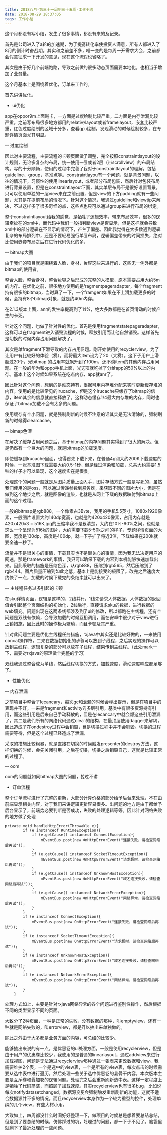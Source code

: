 ```yaml
---
title: 2018八月-第三十一周到三十五周-工作小结
date: 2018-08-29 18:37:05
tags: 工作小结
---
```


这个月都没有写小结，发生了很多事情，都没有来的及记录。

首先是公司进入了a轮的加速期，为了提高转化率使投资人满意，所有人都进入了8月的倒计时奋战期。其实和之前差不多，唯一变的是每周一开需求大会，之前都会假意征求一下开发的意见，现在这个流程也省略了。

其次是由于好几个前端跑路，导致之前做的很多动态页面需要本地化，也相当于增加了业务量。

这个月基本上是围绕着优化，订单来工作的。

首先讲讲优化。

- ui优化

app在oppor9m上面贼卡，一方面是过度绘制比较严重，二方面是内存泄漏比较严重。之前写布局很多地方都用的relativylayout或者framelayout，嵌套比较严重，红色过度绘制的区域十分多，查看gpu绘制，发现滑动的时候绘制较多，在专题详情页面尤其明显。

-- 过度绘制

因此对主要流程，主要流程的卡顿页面做了调整，完全按照constraintlayout的设计规则，无论多复杂的布局，统一使用一层或者2层（带scrollview）的布局结构。写的十分顺畅，使用的过程中完善了我对于constraintlayout的理解，包括guideline，group，基准点等。constraintlayou有一个问题，就是背景问题，以往的情况下，习惯性的使用linearlayout，或者部分布局包装，然后针对包装布局进行背景设置，但是在constraintlayout下面，其实单层布局不是很好设置背景，只可以使用单独的一层view来在之前设置，但是view的下方padding就有一些问题，尤其是在提前布局的情况下。针对这个情况，我通过guideline和viewtip来解决，不过这样多了很多奇怪的点，这些点也只可以通过group来进行布局的绑定。

整个constraintlayout给我的感觉，是牺牲了逻辑效率，带来布局效率，很多的逻辑牵扯在的xml中，而代码中我们一般指判断view是否显示，但是这样就会导致xml中的部分逻辑在不显示的情况下，产生了偏差。因此我觉得在大多数遇到逻辑复杂的布局排列中，还是不要轻易强行单层布局，逻辑偏差带来的时间损失，绝对比使用嵌套布局之后在进行代码优化的多。

-- bitmap大图

由于我们的项目就是围绕着人脸，身材，妆容这些来进行的，这些无一例外都是bitmap的使用者。

整合人脸，整合身材，整合妆容之后形成的完整的人模型，原本需要占用大约5m的内存。在优化之前，很多地方使用的是fragmentpageradapter，每个fragment持有很多的bitmap，当时算了一下，一个framgent如果在不上滑加载更多的时候，会持有8个bitmap对象，就是约40m内存。

在2.1.3版本上面，anr的发生率提高到了14%，绝大多数都是在首页滑动的时候产生的卡死。

针对这个问题，也做了针对性的优化。首先是使用fragmentstatepageradapter，这样可以在fragment进入销毁流程的时候，释放引用而让他自然销毁。这样首先是切换的时候内存占用问题解决了。

其次是单fragment下滑导致的内存占用问题。刚开始使用的recyclerview，为了让用户有比较好的体验（雾），而将最大item设为了20（大雾）。这下子用户上滑超过20个，光bitmap 的占用率就飙升到了100m，还不谈item的其他内存占用问题。在一般的华为和oppo手机上面，光这项就吃掉了分给app的50%以上的内存。基本上这个时候如果系统在吃点内存，app就anr了。

因此针对这个问题，想到的是动态持有，根据可用内存堆分配来实时更新缓存堆的内容。使用的是比较常见的lrucache，但是这个lrucache只缓存了bitmap的信息，item其余的信息就直接释放了，这样动态缓存1/4最大内存堆的内存，同时也保证了bitmap加载不会有太多的问题。

使用缓存有个小问题，就是强制刷新的时候不注意的话其实是无法清除的，强制刷新的时候得clearcache。

-- bimap色深

在解决了缓存占用问题之后，基于bitmap的内存问题其实得到了很大的解决。但是仍然有一个巨大的问题，就是bitmap的加载速度。

即使缓存到lrucache里面，也得首先下载下来，在普通4g网大约200K下载速度的时候，一张基准图下载需要大约0.5-1秒，但是经过渲染和加载，总共大约需要1.5秒的样子才可以呈现，这个速度实在是很慢。

处理这个的问题一般就是从图片质量上面入手，图片存储方式一般是写死的，虽然我们使用的是oss，可以通过传递参数到服务器，来获取不同的图片大小，但是在做到这个地步之后，就是图像的渲染，也就是从网上下载的数据映射到bitmap上面的这个过程。

一般的bitmap是rgb888，一个像素占3Byte，我用的手机5.5英寸，1080x1920像素，一般图片设置大约140dp宽高，也就是约420x420像素，占用内存就是420x420x3 = 516K,jpg的压缩率我不是很清楚，大约在10%-90%之间，也就是这么一个呈现为516k的图片，大约需要下载5-50k之间的样子，专题详情页面的大图，宽度是130dp，高度是400dp，就一下子扩了将近3倍，下载如果在200k就要全速一秒了。

流量并不是很关心的事情，下载其实也不是很关心的事情，因为我无法决定用户的网速，那是framework的事情，我只可以确保下载的内容到本机能够快速加载出来。因此采取的措施是压缩色深，从rgb888，压缩到rgb565，然后压缩到了rgb444。图片质量压缩到如此之低，基本上是能接受的极限了。改完之后速度大约快了一点，加载的时候下载完的条结束就可以出来了。

-- 主线程任务过多引起的卡顿

在sku详情页面，逻辑是这样的，2线并行，1线先请求人体数据，人体数据的返回值会引起整个页面结构的初始化，2线后行，直接请求sku的数据，进行数据的web填充。问题出现在这两条线都涉及到了ui的修改，所以都跑在主线程，还有个问题是双线有依赖，会导致加载的时候互相调用，而在安卓中很少对于view进行上锁措施，因此此时的操作极为繁琐，而且卡顿及其严重。

针对此问题主要是优化主线程任务措施，rxjava中其实还是比较好做的，一来使用concat操作符，二来在数据初始化的步骤可以放到子线程，之后实现的操作可以放到主线程，逻辑复杂的部分可以放在子线程，结果传到主线程。（此处mark一下，需要对rxjava的原理做个完整的学习）

双线我通过整合成为单线，然后线程切换的方式，加载速度，滑动速度响应都足够了。

- 性能优化

-- 内存泄漏

之前项目中整合了lecancary，每次gc和泄漏的时候会弹出提示，但是在项目中的表现并不好，一来是fragment和activity的多层引用，基类中有很多资源持有引用，而这些引用是后来自己手动释放的，但是在lecancary中就会爆这些引用泄漏了，其二是我们所有的网络代码通过clean的结构，在最顶层使用dagger来解耦，因此造成了在ondestroy过程中会销毁，但是切换过程中并不会销毁。切换的过程需要等待，但是这个过程已经造成了泄漏。

采取的措施比较粗暴，就是直接在切换的时候触发presenter的destroy方法，这样切换的时候，会先关闭引用，之后在切换，切换之后销毁自己，这就是比较正常的过程了。

-- oom

oom的问题就如同bitmap大图的问题，掠过不讲


- 订单流程

整个订单流程进行了完整的更新，大部分计算价格的部分给予后台来处理，不在由前端显示相关内容，对于我们来讲逻辑更新容易很多。出问题的地方是由于都给予后台显示了，前端势必要判断是否成功，失败的处理逻辑等等。因此针对网络失败的地方做了处理

```
private void handleHttpError(Throwable e){
        if (e instanceof RuntimeException){
            if (e.getCause() instanceof ConnectException){
                mEventBus.post(new OnHttpErrorEvent("连接失败，请检查网络后再试"));
            }
            if (e.getCause() instanceof SocketTimeoutException){
                mEventBus.post(new OnHttpErrorEvent("请求超时，请检查网络后再试"));
            }
            if (e.getCause() instanceof UnknownHostException){
                mEventBus.post(new OnHttpErrorEvent("域名连接失败，请检查网络后再试"));
            }
            if (e.getCause() instanceof NetworkErrorException){
                mEventBus.post(new OnHttpErrorEvent("网络异常，请检查网络后再试"));
            }
        }
        if (e instanceof ConnectException){
            mEventBus.post(new OnHttpErrorEvent("连接失败，请检查网络后再试"));
        }
        if (e instanceof SocketTimeoutException){
            mEventBus.post(new OnHttpErrorEvent("请求超时，请检查网络后再试"));
        }
        if (e instanceof UnknownHostException){
            mEventBus.post(new OnHttpErrorEvent("域名连接失败，请检查网络后再试"));
        }
        if (e instanceof NetworkErrorException){
            mEventBus.post(new OnHttpErrorEvent("网络异常，请检查网络后再试"));
        }
    }
```
处理方式如上，主要是针对rxjava网络异常的各个问题进行鉴别性操作，然后根据不同的类型显示不同的页面。

大致分了2种页面，一种是正常的失败，没有数据的那种，叫emptyview，还有一种就是网络失败的，叫errorview，都是可以抽出来单独做的。

除此之外由于大多都是业务方面的内容，可总结的比较少。

能够抽出来说的有一点，是优惠卷的ui处理方面，一般是使用recyclerview，但是由于用户的优惠卷比较少，我使用的是普通的linearlayout，通过addview来进行加载视图，问题是无法通过recyclerview那种通过一张表来更改数据和view。我需要维护2个表，一个是选中的view表，一个是所有的view表，每次点击的时候需要从选中表中进行遍历，然后处理一些关于选中优惠卷的县骨干内容，本次版本主要是互斥卷和叠加卷的逻辑问题。处理完之后会重新刷新选中表。这样一定程度上是牺牲了代码简洁，而照顾了加载速度。其实recyclerview也有很多bug，比如说每次notifydatasetchanged，数据源变更会强制触发重新刷新的功能，这就不适合数据源并不多的情况。而且recycerview本身作为一个较为重型的控件，处理单纯的几个view，有些大材小用。


大致如上，四周都没什么时间好好整理一下，做项目的时候总是想着要总结总结，但是到了要总结的时候，仿佛踩过的坑，处理过的问题，都一下子不见了。脑袋里就剩下了最近处理的一些问题。





















